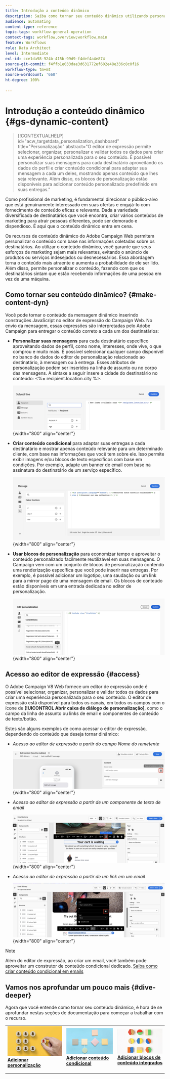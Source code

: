 ```yaml
---
title: Introdução a conteúdo dinâmico
description: Saiba como tornar seu conteúdo dinâmico utilizando personalização, conteúdo condicional e blocos de conteúdo integrados.
audience: automating
content-type: reference
topic-tags: workflow-general-operation
context-tags: workflow,overview;workflow,main
feature: Workflows
role: Data Architect
level: Intermediate
exl-id: cce1da98-924b-415b-99d9-f4def4a4e874
source-git-commit: f4ffb1e033dae3d631772ef602e48e336c8c0f16
workflow-type: tm+mt
source-wordcount: '660'
ht-degree: 100%

---
```


# Introdução a conteúdo dinâmico {#gs-dynamic-content}

>[!CONTEXTUALHELP]
>id="acw_targetdata_personalization_dashboard"
>title="Personalização"
>abstract="O editor de expressão permite selecionar, organizar, personalizar e validar todos os dados para criar uma experiência personalizada para o seu conteúdo. É possível personalizar suas mensagens para cada destinatário aproveitando os dados do perfil e criar conteúdo condicional para adaptar sua mensagem a cada um deles, mostrando apenas conteúdo que lhes seja relevante. Além disso, os blocos de personalização estão disponíveis para adicionar conteúdo personalizado predefinido em suas entregas."

Como profissional de marketing, é fundamental direcionar o público-alvo que está genuinamente interessado em suas ofertas e engajá-lo com fornecimento de conteúdo eficaz e relevante. Dada a variedade diversificada de destinatários que você encontra, criar vários conteúdos de marketing para atrair pessoas diferentes, pode ser demorado e dispendioso. É aqui que o conteúdo dinâmico entra em cena.

Os recursos de conteúdo dinâmico do Adobe Campaign Web permitem personalizar o conteúdo com base nas informações coletadas sobre os destinatários. Ao utilizar o conteúdo dinâmico, você garante que seus esforços de marketing sejam mais relevantes, evitando o anúncio de produtos ou serviços indesejados ou desnecessários. Essa abordagem torna o conteúdo mais atraente e aumenta a probabilidade de ele ser lido. Além disso, permite personalizar o conteúdo, fazendo com que os destinatários sintam que estão recebendo informações de uma pessoa em vez de uma máquina.

## Como tornar seu conteúdo dinâmico? {#make-content-dyn}

Você pode tornar o conteúdo da mensagem dinâmico inserindo construções JavaScript no editor de expressão do Campaign Web. No envio da mensagem, essas expressões são interpretadas pelo Adobe Campaign para entregar o conteúdo correto a cada um dos destinatários:

* **Personalizar suas mensagens** para cada destinatário específico aproveitando dados de perfil, como nome, interesses, onde vive, o que comprou e muito mais. É possível selecionar qualquer campo disponível no banco de dados do editor de personalização relacionado ao destinatário, à mensagem ou à entrega. Esses atributos de personalização podem ser inseridos na linha de assunto ou no corpo das mensagens. A sintaxe a seguir insere a cidade do destinatário no conteúdo: &lt;%= recipient.location.city %>.

  ![](assets/perso-subject-line.png){width="800" align="center"}

* **Criar conteúdo condicional** para adaptar suas entregas a cada destinatário e mostrar apenas conteúdo relevante para um determinado cliente, com base nas informações que você tem sobre ele. Isso permite exibir imagens e/ou blocos de texto específicos com base em condições. Por exemplo, adapte um banner de email com base na assinatura do destinatário de um serviço específico.

  ![](assets/condition-sample.png){width="800" align="center"}

* **Usar blocos de personalização** para economizar tempo e aproveitar o conteúdo personalizado facilmente reutilizável em suas mensagens. O Campaign vem com um conjunto de blocos de personalização contendo uma renderização específica que você pode inserir nas entregas. Por exemplo, é possível adicionar um logotipo, uma saudação ou um link para a mirror page de uma mensagem de email. Os blocos de conteúdo estão disponíveis em uma entrada dedicada no editor de personalização.

  ![](assets/content-blocks.png){width="800" align="center"}

## Acesso ao editor de expressão {#access}

O Adobe Campaign V8 Web fornece um editor de expressão onde é possível selecionar, organizar, personalizar e validar todos os dados para criar uma experiência personalizada para o seu conteúdo. O editor de expressão está disponível para todos os canais, em todos os campos com o ícone de **[!UICONTROL Abrir caixa de diálogo de personalização]**, como o campo da linha de assunto ou links de email e componentes de conteúdo de texto/botão.

Estes são alguns exemplos de como acessar o editor de expressão, dependendo do conteúdo que deseja tornar dinâmico:

* *Acesso ao editor de expressão a partir do campo Nome do remetente*

  ![](assets/expression-editor-access.png){width="800" align="center"}

* *Acesso ao editor de expressão a partir de um componente de texto de email*

  ![](assets/expression-editor-access-email.png){width="800" align="center"}

* *Acesso ao editor de expressão a partir de um link em um email*

  ![](assets/perso-link-insert-icon.png){width="800" align="center"}

>[!NOTE]
>
>Além do editor de expressão, ao criar um email, você também pode aproveitar um construtor de conteúdo condicional dedicado. [Saiba como criar conteúdo condicional em emails](conditions.md)

## Vamos nos aprofundar um pouco mais {#dive-deeper}

Agora que você entende como tornar seu conteúdo dinâmico, é hora de se aprofundar nestas seções de documentação para começar a trabalhar com o recurso.

<table style="table-layout:fixed"><tr style="border: 0;">
<td>
<a href="personalize.md">
<img alt="Personalizar conteúdo" src="assets/do-not-localize/dynamic-personalization.jpg">
</a>
<div>
<a href="personalize.md"><strong>Adicionar personalização</strong></a>
</div>
<p>
</td>
<td>
<a href="conditions.md">
<img alt="Lead" src="assets/do-not-localize/dynamic-conditional.jpg">
</a>
<div><a href="conditions.md"><strong>Adicionar conteúdo condicional</strong>
</div>
<p>
</td>
<td>
<a href="content-blocks.md">
<img alt="Pouco frequente" src="assets/do-not-localize/dynamic-content-blocks.jpg">
</a>
<div>
<a href="content-blocks.md"><strong>Adicionar blocos de conteúdo integrados</strong></a>
</div>
<p></td>
</tr></table>
